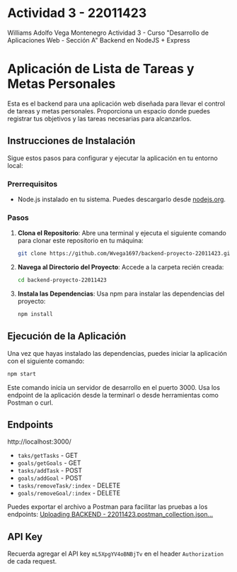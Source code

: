 # Actividad 3 - 22011423
Williams Adolfo Vega Montenegro
Actividad 3 - Curso "Desarrollo de Aplicaciones Web - Sección A"
Backend en NodeJS + Express

# Aplicación de Lista de Tareas y Metas Personales

Esta es el backend para una aplicación web diseñada para llevar el control de tareas y metas personales. Proporciona un espacio donde puedes registrar tus objetivos y las tareas necesarias para alcanzarlos.

## Instrucciones de Instalación

Sigue estos pasos para configurar y ejecutar la aplicación en tu entorno local:

### Prerrequisitos

- Node.js instalado en tu sistema. Puedes descargarlo desde [nodejs.org](https://nodejs.org/).

### Pasos

1. **Clona el Repositorio**: Abre una terminal y ejecuta el siguiente comando para clonar este repositorio en tu máquina:
   ```bash
   git clone https://github.com/Wvega1697/backend-proyecto-22011423.git
   ```

2. **Navega al Directorio del Proyecto**: Accede a la carpeta recién creada:
   ```bash
   cd backend-proyecto-22011423
   ```

3. **Instala las Dependencias**: Usa npm para instalar las dependencias del proyecto:
   ```bash
   npm install
   ```

## Ejecución de la Aplicación

Una vez que hayas instalado las dependencias, puedes iniciar la aplicación con el siguiente comando:

```bash
npm start
```

Este comando inicia un servidor de desarrollo en el puerto 3000. Usa los endpoint de la aplicación desde la terminarl o desde herramientas como Postman o curl.

## Endpoints

http://localhost:3000/

* `taks/getTasks` - GET
* `goals/getGoals` - GET
* `tasks/addTask` - POST
* `goals/addGoal` - POST
* `tasks/removeTask/:index` - DELETE
* `goals/removeGoal/:index` - DELETE

Puedes exportar el archivo a Postman para facilitar las pruebas a los endpoints: [Uploading BACKEND - 22011423.postman_collection.json…]()


## API Key

Recuerda agregar el API key `mL5XpgYV4oBNBjTv` en el header `Authorization` de cada request.
